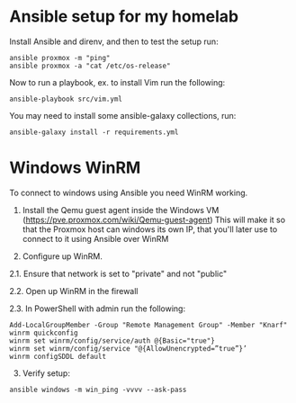 # Ansible setup for my homelab

Install Ansible and direnv, and then to test the setup run:

```
ansible proxmox -m "ping"
ansible proxmox -a "cat /etc/os-release"
```

Now to run a playbook, ex. to install Vim run the following:

```
ansible-playbook src/vim.yml
```

You may need to install some ansible-galaxy collections, run:

```
ansible-galaxy install -r requirements.yml
```

# Windows WinRM

To connect to windows using Ansible you need WinRM working.

1. Install the Qemu guest agent inside the Windows VM (https://pve.proxmox.com/wiki/Qemu-guest-agent)
   This will make it so that the Proxmox host can windows its own IP, that you'll later use to connect to it using Ansible over WinRM

2. Configure up WinRM.

2.1. Ensure that network is set to "private" and not "public"

2.2. Open up WinRM in the firewall

2.3. In PowerShell with admin run the following:

```
Add-LocalGroupMember -Group "Remote Management Group" -Member "Knarf"
winrm quickconfig
winrm set winrm/config/service/auth @{Basic="true"}
winrm set winrm/config/service "@{AllowUnencrypted=”true”}’
winrm configSDDL default
```

3. Verify setup:

```
ansible windows -m win_ping -vvvv --ask-pass
```
